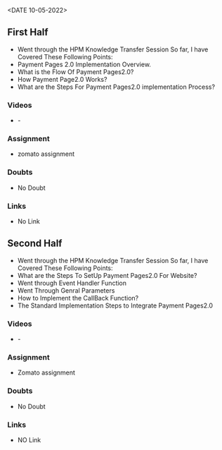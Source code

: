 <DATE 10-05-2022>

## First Half
- Went through the HPM Knowledge Transfer Session
     So far, I have Covered These Following Points:
- Payment Pages 2.0 Implementation Overview.
- What is the Flow Of Payment Pages2.0?
- How Payment Page2.0 Works?
- What are the Steps For Payment Pages2.0 implementation Process?

### Videos
- <COURSE HPM Knowledge Transfer Session> - <InProgress>

### Assignment 
- zomato assignment <In-progress>

### Doubts
- No Doubt

### Links
- No Link

## Second Half
- Went through the HPM Knowledge Transfer Session
     So far, I have Covered These Following Points:
- What are the Steps To SetUp Payment Pages2.0 For Website?
- Went through Event Handler Function
- Went Through Genral Parameters
- How to Implement the CallBack Function?
- The Standard Implementation Steps to Integrate Payment Pages2.0

### Videos
- <COURSE HPM Knowledge Transfer Session> - <done>

### Assignment 
- Zomato assignment <In-progress>

### Doubts
- No Doubt
### Links
- NO Link


